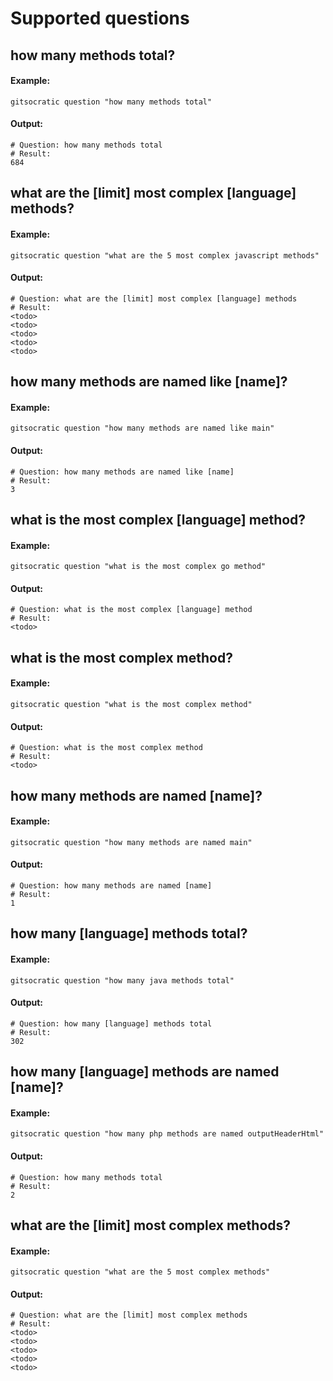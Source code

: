 # Supported questions
## how many methods total?
#### Example:
```
gitsocratic question "how many methods total"
```
#### Output:
```
# Question: how many methods total
# Result:
684
```
## what are the [limit] most complex [language] methods?
#### Example:
```
gitsocratic question "what are the 5 most complex javascript methods"
```
#### Output:
```
# Question: what are the [limit] most complex [language] methods
# Result:
<todo>
<todo>
<todo>
<todo>
<todo>
```
## how many methods are named like [name]?
#### Example:
```
gitsocratic question "how many methods are named like main"
```
#### Output:
```
# Question: how many methods are named like [name]
# Result:
3
```
## what is the most complex [language] method?
#### Example:
```
gitsocratic question "what is the most complex go method"
```
#### Output:
```
# Question: what is the most complex [language] method
# Result:
<todo>
```
## what is the most complex method?
#### Example:
```
gitsocratic question "what is the most complex method"
```
#### Output:
```
# Question: what is the most complex method
# Result:
<todo>
```
## how many methods are named [name]?
#### Example:
```
gitsocratic question "how many methods are named main"
```
#### Output:
```
# Question: how many methods are named [name]
# Result:
1
```
## how many [language] methods total?
#### Example:
```
gitsocratic question "how many java methods total"
```
#### Output:
```
# Question: how many [language] methods total
# Result:
302
```
## how many [language] methods are named [name]?
#### Example:
```
gitsocratic question "how many php methods are named outputHeaderHtml"
```
#### Output:
```
# Question: how many methods total
# Result:
2
```
## what are the [limit] most complex methods?
#### Example:
```
gitsocratic question "what are the 5 most complex methods"
```
#### Output:
```
# Question: what are the [limit] most complex methods
# Result:
<todo>
<todo>
<todo>
<todo>
<todo>
```
